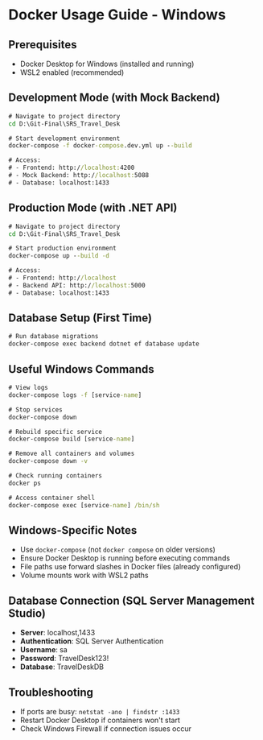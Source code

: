 # Docker Usage Guide - Windows

## Prerequisites
- Docker Desktop for Windows (installed and running)
- WSL2 enabled (recommended)

## Development Mode (with Mock Backend)
```cmd
# Navigate to project directory
cd D:\Git-Final\SRS_Travel_Desk

# Start development environment
docker-compose -f docker-compose.dev.yml up --build

# Access:
# - Frontend: http://localhost:4200
# - Mock Backend: http://localhost:5088
# - Database: localhost:1433
```

## Production Mode (with .NET API)
```cmd
# Navigate to project directory
cd D:\Git-Final\SRS_Travel_Desk

# Start production environment
docker-compose up --build -d

# Access:
# - Frontend: http://localhost
# - Backend API: http://localhost:5000
# - Database: localhost:1433
```

## Database Setup (First Time)
```cmd
# Run database migrations
docker-compose exec backend dotnet ef database update
```

## Useful Windows Commands
```cmd
# View logs
docker-compose logs -f [service-name]

# Stop services
docker-compose down

# Rebuild specific service
docker-compose build [service-name]

# Remove all containers and volumes
docker-compose down -v

# Check running containers
docker ps

# Access container shell
docker-compose exec [service-name] /bin/sh
```

## Windows-Specific Notes
- Use `docker-compose` (not `docker compose` on older versions)
- Ensure Docker Desktop is running before executing commands
- File paths use forward slashes in Docker files (already configured)
- Volume mounts work with WSL2 paths

## Database Connection (SQL Server Management Studio)
- **Server**: localhost,1433
- **Authentication**: SQL Server Authentication
- **Username**: sa
- **Password**: TravelDesk123!
- **Database**: TravelDeskDB

## Troubleshooting
- If ports are busy: `netstat -ano | findstr :1433`
- Restart Docker Desktop if containers won't start
- Check Windows Firewall if connection issues occur
